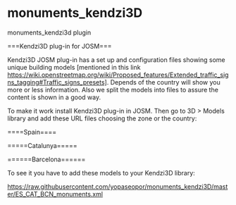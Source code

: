# monuments_kendzi3D
monuments_kendzi3d plugin

===Kendzi3D plug-in for JOSM===

Kendzi3D JOSM plug-in has a set up and configuration files showing some unique building models [mentioned in this link https://wiki.openstreetmap.org/wiki/Proposed_features/Extended_traffic_signs_tagging#Traffic_signs_presets].
Depends of the country will show you more or less information. Also we split the models into files to assure the content is shown in a good way.

To make it work install Kendzi3D plug-in in JOSM. Then go to 3D > Models library and add these URL files choosing the zone or the country:

====Spain====

=====Catalunya=====

======Barcelona======

To see it you have to add these models to your Kendzi3D library:

https://raw.githubusercontent.com/yopaseopor/monuments_kendzi3D/master/ES_CAT_BCN_monuments.xml

